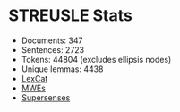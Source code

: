 STREUSLE Stats
==============

* Documents:          347
* Sentences:         2723
* Tokens:           44804 (excludes ellipsis nodes)
* Unique lemmas:     4438
* [LexCat](LEXCAT.txt)
* [MWEs](MWES.txt)
* [Supersenses](SUPERSENSES.txt)
